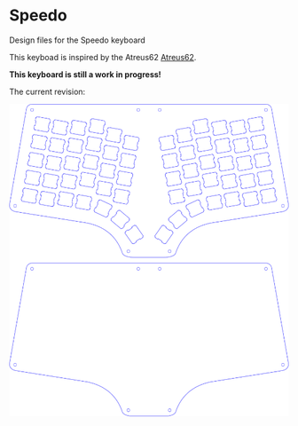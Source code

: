 # Speedo
Design files for the Speedo keyboard

This keyboad is inspired by the Atreus62 [Atreus62](https://github.com/profet23/atreus62).

**This keyboard is still a work in progress!**

The current revision:

![Revision 1][revision 1]

[revision 1]: ./images/rev1/speedo_plates.png "Revision 1"

